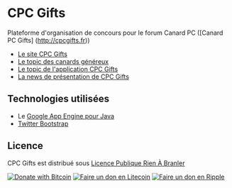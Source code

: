 CPC Gifts
========

Plateforme d'organisation de concours pour le forum Canard PC ([Canard PC Gifts] (http://cpcgifts.fr))

* [Le site CPC Gifts](http://cpcgifts.fr)
* [Le topic des canards généreux](http://forum.canardpc.com/threads/63940-Le-topic-des-canards-g%C3%A9n%C3%A9reux)
* [Le topic de l'application CPC Gifts](http://forum.canardpc.com/threads/79082-CPC-Gifts-Le-topic-des-d%C3%A9veloppeurs-g%C3%A9n%C3%A9reux-%28ou-pas%29)
* [La news de présentation de CPC Gifts](http://old.canardpc.com/news-53013-nos_canards_ont_du_talent__et_pas_qu_un_peu___et_en_plus_ils_sont_genereux_.html)

Technologies utilisées
-----

* Le [Google App Engine pour Java](https://developers.google.com/appengine/docs/java/overview?hl=fr)
* [Twitter Bootstrap](http://getbootstrap.com/2.3.2/)


## Licence

CPC Gifts est distribué sous [Licence Publique Rien À Branler](http://www.wtfpl.net/)

[![Donate with Bitcoin](https://cryptobadges.io/badge/micro/17KfQiHn1QKbZkzhETSG7Zq7qGUcdcrfBT)](https://cryptobadges.io/donate/17KfQiHn1QKbZkzhETSG7Zq7qGUcdcrfBT)
[![Faire un don en Litecoin](https://cryptobadges.io/badge/micro/LRYcfvbc64ZepZgrQbRZPatt3UqthoZuDp)](https://cryptobadges.io/donate/LRYcfvbc64ZepZgrQbRZPatt3UqthoZuDp)
[![Faire un don en Ripple](https://cryptobadges.io/badge/micro/rfKCQ5H8rQKbZkz6NTSGfZqfqG7cdciCBT)](https://cryptobadges.io/donate/rfKCQ5H8rQKbZkz6NTSGfZqfqG7cdciCBT)

